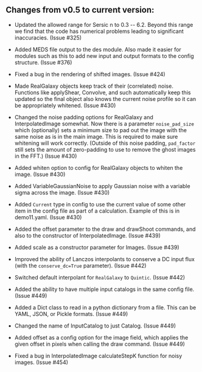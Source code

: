 Changes from v0.5 to current version:
------------------------------------

* Updated the allowed range for Sersic n to 0.3 -- 6.2.  Beyond this range we find that the 
  code has numerical problems leading to significant inaccuracies.  (Issue #325)

* Added MEDS file output to the des module.  Also made it easier for modules such as this to add 
  new input and output formats to the config structure.  (Issue #376)

* Fixed a bug in the rendering of shifted images.  (Issue #424)

* Made RealGalaxy objects keep track of their (correlated) noise.  Functions like applyShear,
  Convolve, and such automatically keep this updated so the final object also knows the current
  noise profile so it can be appropriately whitened.  (Issue #430)

* Changed the noise padding options for RealGalaxy and InterpolatedImage somewhat.  Now there is
  a parameter `noise_pad_size` which (optionally) sets a minimum size to pad out the image with
  the same noise as is in the main image.  This is required to make sure whitening will work
  correctly.  (Outside of this noise padding, `pad_factor` still sets the amount of zero-padding
  to use to remove the ghost images in the FFT.)  (Issue #430)

* Added whiten option to config for RealGalaxy objects to whiten the image.  (Issue #430)

* Added VariableGaussianNoise to apply Gaussian noise with a variable sigma across the image.
  (Issue #430)

* Added `Current` type in config to use the current value of some other item in the config file
  as part of a calculation.  Example of this is in demo11.yaml.  (Issue #430)

* Added the offset parameter to the draw and drawShoot commands, and also to the constructor 
  of InterpolatedImage.  (Issue #439)

* Added scale as a constructor parameter for Images.  (Issue #439)

* Improved the ability of Lanczos interpolants to conserve a DC input flux (with the 
  `conserve_dc=True` parameter).  (Issue #442)

* Switched default interpolant for `RealGalaxy` to `Quintic`.  (Issue #442)

* Added the ability to have multiple input catalogs in the same config file.  (Issue #449)

* Added a Dict class to read in a python dictionary from a file.  This can be YAML, JSON, or 
  Pickle formats.  (Issue #449)

* Changed the name of InputCatalog to just Catalog.  (Issue #449)

* Added offset as a config option for the image field, which applies the given offset in pixels 
  when calling the draw command.  (Issue #449)

* Fixed a bug in InterpolatedImage calculateStepK function for noisy images.  (Issue #454)

